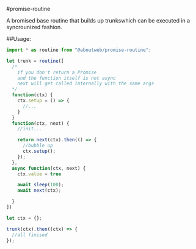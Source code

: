 #promise-routine

A bromised base routine that builds up trunkswhich can be executed in a syncrounized fashion.

##Usage:

```javascript
import * as routine from "@aboutweb/promise-routine";

let trunk = routine([
  /*
    if you don't return a Promise
    and the function itself is not async
    next will get called internally with the same args
  */
  function(ctx) {
    ctx.setup = () => {
      //...
    }
  }
  function(ctx, next) {
    //init...

    return next(ctx).then(() => {
      //bubble up
      ctx.setup();
    });
  },
  async function(ctx, next) {
    ctx.value = true

    await sleep(100);
    await next(ctx);

  }
])

let ctx = {};

trunk(ctx).then((ctx) => {
  //all finised
});

```
